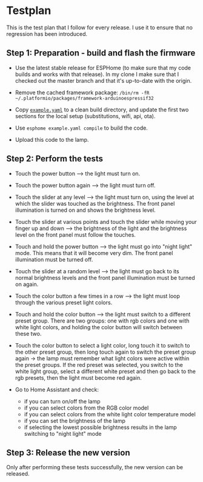 # Testplan

This is the test plan that I follow for every release. I use it to ensure that no regression has
been introduced.


## Step 1: Preparation - build and flash the firmware

* Use the latest stable release for ESPHome (to make sure that my code builds and works with that
  release). In my clone I make sure that I checked out the master branch and that it's up-to-date
  with the origin.

* Remove the cached framework package: 
  `/bin/rm -fR ~/.platformio/packages/framework-arduinoespressif32` 

* Copy [`example.yaml`](../example.yaml) to a clean build directory, and update the first two sections for the
  local setup (substitutions, wifi, api, ota).

* Use `esphome example.yaml compile` to build the code.

* Upload this code to the lamp.


## Step 2: Perform the tests

* Touch the power button --> the light must turn on.

* Touch the power button again --> the light must turn off.

* Touch the slider at any level --> the light must turn on, using the level at which the slider was
  touched as the brightness. The front panel illumination is turned on and shows the brightness
  level.

* Touch the slider at various points and touch the slider while moving your finger up and down -->
  the brightness of the light and the brightness level on the front panel must follow the touches.

* Touch and hold the power button --> the light must go into "night light" mode. This means that it
  will become very dim. The front panel illumination must be turned off.

* Touch the slider at a random level --> the light must go back to its normal brightness levels and
  the front panel illumination must be turned on again.

* Touch the color button a few times in a row --> the light must loop through the various preset
  light colors.

* Touch and hold the color button --> the light must switch to a different preset group. There are
  two groups: one with rgb colors and one with white light colors, and holding the color button will
  switch between these two.

* Touch the color button to select a light color, long touch it to switch to the other preset group,
  then long touch again to switch the preset group again -> the lamp must remember what light colors
  were active within the preset groups. If the red preset was selected, you switch to the white
  light group, select a different white preset and then go back to the rgb presets, then the light
  must become red again.

* Go to Home Assistant and check:
  * if you can turn on/off the lamp
  * if you can select colors from the RGB color model
  * if you can select colors from the white light color temperature model
  * if you can set the brightness of the lamp
  * if selecting the lowest possible brightness results in the lamp
    switching to "night light" mode


## Step 3: Release the new version

Only after performing these tests successfully, the new version can be released.
